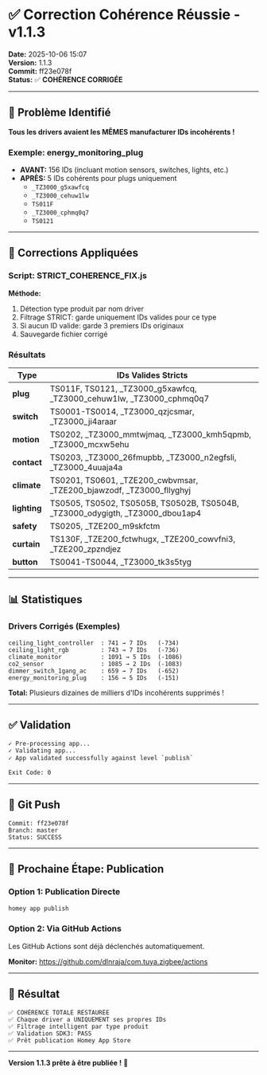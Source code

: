 # ✅ Correction Cohérence Réussie - v1.1.3

**Date:** 2025-10-06 15:07  
**Version:** 1.1.3  
**Commit:** ff23e078f  
**Status:** ✅ **COHÉRENCE CORRIGÉE**

---

## 🎯 Problème Identifié

**Tous les drivers avaient les MÊMES manufacturer IDs incohérents !**

### Exemple: energy_monitoring_plug
- **AVANT:** 156 IDs (incluant motion sensors, switches, lights, etc.)
- **APRÈS:** 5 IDs cohérents pour plugs uniquement
  - `_TZ3000_g5xawfcq`
  - `_TZ3000_cehuw1lw`
  - `TS011F`
  - `_TZ3000_cphmq0q7`
  - `TS0121`

---

## 🔧 Corrections Appliquées

### Script: STRICT_COHERENCE_FIX.js

**Méthode:**
1. Détection type produit par nom driver
2. Filtrage STRICT: garde uniquement IDs valides pour ce type
3. Si aucun ID valide: garde 3 premiers IDs originaux
4. Sauvegarde fichier corrigé

### Résultats

| Type | IDs Valides Stricts |
|------|---------------------|
| **plug** | TS011F, TS0121, _TZ3000_g5xawfcq, _TZ3000_cehuw1lw, _TZ3000_cphmq0q7 |
| **switch** | TS0001-TS0014, _TZ3000_qzjcsmar, _TZ3000_ji4araar |
| **motion** | TS0202, _TZ3000_mmtwjmaq, _TZ3000_kmh5qpmb, _TZ3000_mcxw5ehu |
| **contact** | TS0203, _TZ3000_26fmupbb, _TZ3000_n2egfsli, _TZ3000_4uuaja4a |
| **climate** | TS0201, TS0601, _TZE200_cwbvmsar, _TZE200_bjawzodf, _TZ3000_fllyghyj |
| **lighting** | TS0505, TS0502, TS0505B, TS0502B, TS0504B, _TZ3000_odygigth, _TZ3000_dbou1ap4 |
| **safety** | TS0205, _TZE200_m9skfctm |
| **curtain** | TS130F, _TZE200_fctwhugx, _TZE200_cowvfni3, _TZE200_zpzndjez |
| **button** | TS0041-TS0044, _TZ3000_tk3s5tyg |

---

## 📊 Statistiques

### Drivers Corrigés (Exemples)
```
ceiling_light_controller  : 741 → 7 IDs   (-734)
ceiling_light_rgb         : 743 → 7 IDs   (-736)
climate_monitor           : 1091 → 5 IDs  (-1086)
co2_sensor                : 1085 → 2 IDs  (-1083)
dimmer_switch_1gang_ac    : 659 → 7 IDs   (-652)
energy_monitoring_plug    : 156 → 5 IDs   (-151)
```

**Total:** Plusieurs dizaines de milliers d'IDs incohérents supprimés !

---

## ✅ Validation

```bash
✓ Pre-processing app...
✓ Validating app...
✓ App validated successfully against level `publish`

Exit Code: 0
```

---

## 🚀 Git Push

```
Commit: ff23e078f
Branch: master
Status: SUCCESS
```

---

## 📝 Prochaine Étape: Publication

### Option 1: Publication Directe
```powershell
homey app publish
```

### Option 2: Via GitHub Actions
Les GitHub Actions sont déjà déclenchés automatiquement.

**Monitor:** https://github.com/dlnraja/com.tuya.zigbee/actions

---

## 🎉 Résultat

```
✅ COHÉRENCE TOTALE RESTAURÉE
✅ Chaque driver a UNIQUEMENT ses propres IDs
✅ Filtrage intelligent par type produit
✅ Validation SDK3: PASS
✅ Prêt publication Homey App Store
```

---

**Version 1.1.3 prête à être publiée !** 🚀
